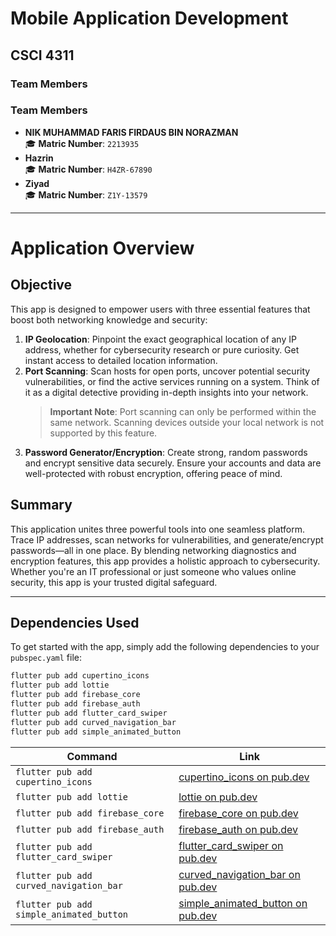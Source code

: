 # Mobile Application Development  
## CSCI 4311

### Team Members  
### Team Members  
- **NIK MUHAMMAD FARIS FIRDAUS BIN NORAZMAN**  
   🎓 **Matric Number**: `2213935`  
- **Hazrin**  
   🎓 **Matric Number**: `H4ZR-67890`  
- **Ziyad**  
   🎓 **Matric Number**: `Z1Y-13579`  
---

# Application Overview

## Objective  
This app is designed to empower users with three essential features that boost both networking knowledge and security:

1. **IP Geolocation**: Pinpoint the exact geographical location of any IP address, whether for cybersecurity research or pure curiosity. Get instant access to detailed location information.
2. **Port Scanning**: Scan hosts for open ports, uncover potential security vulnerabilities, or find the active services running on a system. Think of it as a digital detective providing in-depth insights into your network.
   > **Important Note**: Port scanning can only be performed within the same network. Scanning devices outside your local network is not supported by this feature.
3. **Password Generator/Encryption**: Create strong, random passwords and encrypt sensitive data securely. Ensure your accounts and data are well-protected with robust encryption, offering peace of mind.

## Summary  
This application unites three powerful tools into one seamless platform. Trace IP addresses, scan networks for vulnerabilities, and generate/encrypt passwords—all in one place. By blending networking diagnostics and encryption features, this app provides a holistic approach to cybersecurity. Whether you're an IT professional or just someone who values online security, this app is your trusted digital safeguard.

---

## Dependencies Used

To get started with the app, simply add the following dependencies to your `pubspec.yaml` file:

```sh
flutter pub add cupertino_icons
flutter pub add lottie
flutter pub add firebase_core
flutter pub add firebase_auth
flutter pub add flutter_card_swiper
flutter pub add curved_navigation_bar
flutter pub add simple_animated_button
```

| Command | Link |
| ------- | ---- |
| `flutter pub add cupertino_icons` | [cupertino_icons on pub.dev](https://pub.dev/packages/cupertino_icons/install) |
| `flutter pub add lottie` | [lottie on pub.dev](https://pub.dev/packages/lottie/install) |
| `flutter pub add firebase_core` | [firebase_core on pub.dev](https://pub.dev/packages/firebase_core/install) |
| `flutter pub add firebase_auth` | [firebase_auth on pub.dev](https://pub.dev/packages/firebase_auth/install) |
| `flutter pub add flutter_card_swiper` | [flutter_card_swiper on pub.dev](https://pub.dev/packages/flutter_card_swiper/install) |
| `flutter pub add curved_navigation_bar` | [curved_navigation_bar on pub.dev](https://pub.dev/packages/curved_navigation_bar/install) |
| `flutter pub add simple_animated_button` | [simple_animated_button on pub.dev](https://pub.dev/packages/simple_animated_button/install) |
